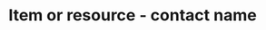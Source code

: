 ---
title: 'Item or resource - contact name'
field: 'is.contact.name'
slug: 'links-contact-name'
description: 'Name of an organization or person that can be contacted about the resource'
comment: 'Avoid links that are short-lived; check permission first'
required: False
policy: 'Free value. Single value only.'
---